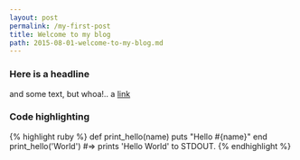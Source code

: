 ```yaml
---
layout: post
permalink: /my-first-post
title: Welcome to my blog
path: 2015-08-01-welcome-to-my-blog.md
---
```


### Here is a headline

and some text, but whoa!.. a [link](//google.com)

### Code highlighting 

{% highlight ruby %}
def print_hello(name)
  puts "Hello #{name}"
end
print_hello('World')
#=> prints 'Hello World' to STDOUT.
{% endhighlight %}

